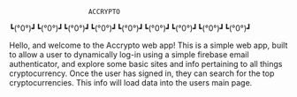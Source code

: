                         ACCRYPTO

┗(°0°)┛┗(°0°)┛┗(°0°)┛┗(°0°)┛┗(°0°)┛┗(°0°)┛┗(°0°)┛┗(°0°)┛┗(°0°)┛

Hello, and welcome to the Accrypto web app! This is a simple web app, built to allow a user to dynamically 
log-in using a simple firebase email authenticator, and explore some basic sites and info pertaining to 
all things cryptocurrency. Once the user has signed in, they can search for the top cryptocurrencies.  This info will 
load data into the users main page. 


